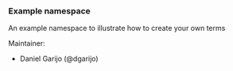 ### Example namespace

An example namespace to illustrate how to create your own terms

Maintainer: 
- Daniel Garijo (@dgarijo)